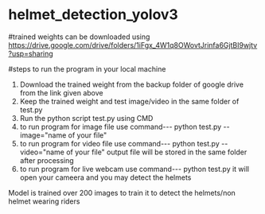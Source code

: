 # helmet_detection_yolov3
#trained weights can be downloaded using https://drive.google.com/drive/folders/1iFgx_4W1q8OWovtJrinfa6GjtBI9wjtv?usp=sharing



#steps to run the program in your local machine
  1. Download the trained weight from the backup folder of google drive from the link given above
  2. Keep the trained weight and test image/video in the same folder of test.py
  3. Run the python script test.py using CMD
  4. to run program for image file use command--- python test.py --image="name of your file"
  5. to run program for video file use command--- python test.py --video="name of your file"  output file will be stored in the same folder after processing
  6. to run program for live webcam use command--- python test.py     it will open your cameera and you may detect the helmets
 
 
Model is trained over 200 images to train it to detect the helmets/non helmet wearing riders



